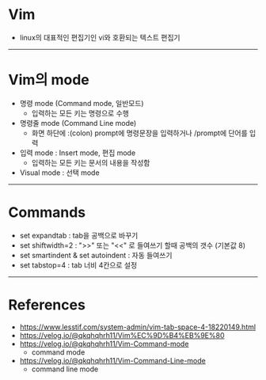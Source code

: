 # Vim
- linux의 대표적인 편집기인 vi와 호환되는 텍스트 편집기
---




# Vim의 mode
- 명령 mode (Command mode, 일반모드)
	- 입력하는 모든 키는 명령으로 수행
- 명령줄 mode (Command Line mode)
	- 화면 하단에 :(colon) prompt에 명령문장을 입력하거나 /prompt에 단어를 입력
- 입력 mode : Insert mode, 편집 mode
	- 입력하는 모든 키는 문서의 내용을 작성함
- Visual mode : 선택 mode
---




# Commands
- set expandtab : tab을 공백으로 바꾸기
- set shiftwidth=2 : ">>" 또는 "<<" 로 들여쓰기 할때 공백의 갯수 (기본값 8)
- set smartindent & set autoindent : 자동 들여쓰기
- set tabstop=4 : tab 너비 4칸으로 설정
---




# References
- https://www.lesstif.com/system-admin/vim-tab-space-4-18220149.html
- https://velog.io/@qkqhqhrh11/Vim%EC%9D%B4%EB%9E%80
- https://velog.io/@qkqhqhrh11/Vim-Command-mode
	- command mode
- https://velog.io/@qkqhqhrh11/Vim-Command-Line-mode
	- command line mode
